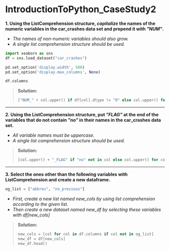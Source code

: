 ﻿# IntroductionToPython_CaseStudy2

 **1. Using the ListComprehension structure, _capitalize_ the names of the numeric variables in the car_crashes data set and prepend it with _"NUM"_.**
 - _The names of non-numeric variables should also grow._
- _A single list comprehension structure should be used._
 
 ```python
import seaborn as sns
df = sns.load_dataset("car_crashes")

pd.set_option('display.width', 500)  
pd.set_option('display.max_columns', None)

df.columns
```

> **Solution:**
>```python
>["NUM_" + col.upper() if df[col].dtype != "0" else col.upper() for col in df.columns]
>```
___
 **2. Using the ListComprehension structure, put _"FLAG"_ at the end of the variables that do not contain _"no"_ in their names in the car_crashes data set.**
- _All variable names must be uppercase._
- _A single list comprehension structure should be used._

> **Solution:**
> ```python
>[col.upper() + "_FLAG" if "no" not in col else col.upper() for col in cc.columns]
>```
___
**3. Select the ones other than the following variables with ListComprehension and create a new dataframe.**

```python
og_list = ["abbrev", "no_previous"]
```
 - _First, create a new list named new_cols by using list comprehension according to the given list._
 - _Then create a new dataset named new_df by selecting these variables with df[new_cols]_

> **Solution:**
> ```python
> new_cols = [col for col in df.columns if col not in og_list]
> new_df = df[new_cols]
> new_df.head()


